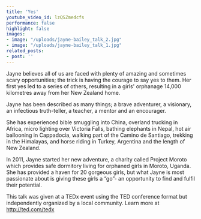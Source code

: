 ```yaml
---
title: 'Yes'
youtube_video_id: lzQSZmedcfs
performance: false
highlight: false
images:
- image: "/uploads/jayne-bailey_talk_2.jpg"
- image: "/uploads/jayne-bailey_talk_1.jpg"
related_posts:
- post: ''
---
```


Jayne believes all of us are faced with plenty of amazing and sometimes scary opportunities; the trick is having the courage to say yes to them. Her first yes led to a series of others, resulting in a girls' orphanage 14,000 kilometres away from her New Zealand home.

Jayne has been described as many things; a brave adventurer, a visionary, an infectious truth-teller, a teacher, a mentor and an encourager.

She has experienced bible smuggling into China, overland trucking in Africa, micro lighting over Victoria Falls, bathing elephants in Nepal, hot air ballooning in Cappadocia, walking part of the Camino de Santiago, trekking in the Himalayas, and horse riding in Turkey, Argentina and the length of New Zealand.

In 2011, Jayne started her new adventure, a charity called Project Moroto which provides safe dormitory living for orphaned girls in Moroto, Uganda. She has provided a haven for 20 gorgeous girls, but what Jayne is most passionate about is giving these girls a “go”- an opportunity to find and fulfil their potential.

This talk was given at a TEDx event using the TED conference format but independently organized by a local community. Learn more at http://ted.com/tedx
